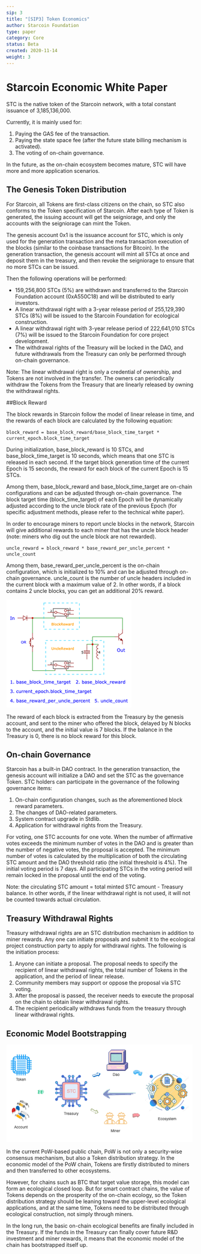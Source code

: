```yaml
---
sip: 3
title: "[SIP3] Token Economics"
author: Starcoin Foundation
type: paper
category: Core
status: Beta
created: 2020-11-14
weight: 3
---
```


# Starcoin Economic White Paper

STC is the native token of the Starcoin network, with a total constant issuance of 3,185,136,000.

Currently, it is mainly used for:

1. Paying the GAS fee of the transaction.
2. Paying the state space fee (after the future state billing mechanism is activated).
3. The voting of on-chain governance.

In the future, as the on-chain ecosystem becomes mature, STC will have more and more application scenarios.

## The Genesis Token Distribution

For Starcoin, all Tokens are first-class citizens on the chain, so STC also conforms to the Token specification of Starcoin. After each type of Token is generated, the issuing account will get the seigniorage, and only the accounts with the seigniorage can mint the Token.

The genesis account 0x1 is the issuance account for STC, which is only used for the generation transaction and the meta transaction execution of the blocks (similar to the coinbase transactions for Bitcoin). In the generation transaction, the genesis account will mint all STCs at once and deposit them in the treasury, and then revoke the seigniorage to ensure that no more STCs can be issued.

Then the following operations will be performed:

* 159,256,800 STCs (5%) are withdrawn and transferred to the Starcoin Foundation account (0xA550C18) and will be distributed to early investors.
* A linear withdrawal right with a 3-year release period of 255,129,390 STCs (8%) will be issued to the Starcoin Foundation for ecological construction.
* A linear withdrawal right with 3-year release period of 222,641,010 STCs (7%) will be issued to the Starcoin Foundation for core project development.
* The withdrawal rights of the Treasury will be locked in the DAO, and future withdrawals from the Treasury can only be performed through on-chain governance.

Note: The linear withdrawal right is only a credential of ownership, and Tokens are not involved in the transfer. The owners can periodically withdraw the Tokens from the Treasury that are linearly released by owning the withdrawal rights.

##Block Reward

The block rewards in Starcoin follow the model of linear release in time, and the rewards of each block are calculated by the following equation:

```
block_reward = base_block_reward/base_block_time_target * current_epoch.block_time_target
```

During initialization, base_block_reward is 10 STCs, and base_block_time_target is 10 seconds, which means that one STC is released in each second. If the target block generation time of the current Epoch is 15 seconds, the reward for each block of the current Epoch is 15 STCs.

Among them, base_block_reward and base_block_time_target are on-chain configurations and can be adjusted through on-chain governance. The block target time (block_time_target) of each Epoch will be dynamically adjusted according to the uncle block rate of the previous Epoch (for specific adjustment methods, please refer to the technical white paper).

In order to encourage miners to report uncle blocks in the network, Starcoin will give additional rewards to each miner that has the uncle block header (note: miners who dig out the uncle block are not rewarded).

```
uncle_reward = block_reward * base_reward_per_uncle_percent * uncle_count
```

Among them, base_reward_per_uncle_percent is the on-chain configuration, which is initialized to 10% and can be adjusted through on-chain governance. uncle_count is the number of uncle headers included in the current block with a maximum value of 2. In other words, if a block contains 2 uncle blocks, you can get an additional 20% reward.

![block reward](images/starcoin_block_reward.png)

The reward of each block is extracted from the Treasury by the genesis account, and sent to the miner who offered the block, delayed by N blocks to the account, and the initial value is 7 blocks. If the balance in the Treasury is 0, there is no block reward for this block.

## On-chain Governance

Starcoin has a built-in DAO contract. In the generation transaction, the genesis account will initialize a DAO and set the STC as the governance Token. STC holders can participate in the governance of the following governance items:


1. On-chain configuration changes, such as the aforementioned block reward parameters.
2. The changes of DAO-related parameters.
3. System contract upgrade in Stdlib.
4. Application for withdrawal rights from the Treasury.

For voting, one STC accounts for one vote. When the number of affirmative votes exceeds the minimum number of votes in the DAO and is greater than the number of negative votes, the proposal is accepted. The minimum number of votes is calculated by the multiplication of both the circulating STC amount and the DAO threshold ratio (the initial threshold is 4%). The initial voting period is 7 days. All participating STCs in the voting period will remain locked in the proposal until the end of the voting.

Note: the circulating STC amount = total minted STC amount - Treasury balance. In other words, if the linear withdrawal right is not used, it will not be counted towards actual circulation.

## Treasury Withdrawal Rights

Treasury withdrawal rights are an STC distribution mechanism in addition to miner rewards. Any one can initiate proposals and submit it to the ecological project construction party to apply for withdrawal rights. The following is the initiation process:

1. Anyone can initiate a proposal. The proposal needs to specify the recipient of linear withdrawal rights, the total number of Tokens in the application, and the period of linear release.
2. Community members may support or oppose the proposal via STC voting.
3. After the proposal is passed, the receiver needs to execute the proposal on the chain to obtain linear withdrawal rights.
4. The recipient periodically withdraws funds from the treasury through linear withdrawal rights.
   
## Economic Model Bootstrapping

![block ecosystem](images/starcoin_ecosystem.png)

In the current PoW-based public chain, PoW is not only a security-wise consensus mechanism, but also a Token distribution strategy. In the economic model of the PoW chain, Tokens are firstly distributed to miners and then transferred to other ecosystems.

However, for chains such as BTC that target value storage, this model can form an ecological closed loop. But for smart contract chains, the value of Tokens depends on the prosperity of the on-chain ecology, so the Token distribution strategy should be leaning toward the upper-level ecological applications, and at the same time, Tokens need to be distributed through ecological construction, not simply through miners.

In the long run, the basic on-chain ecological benefits are finally included in the Treasury. If the funds in the Treasury can finally cover future R&D investment and miner rewards, it means that the economic model of the chain has bootstrapped itself up.

